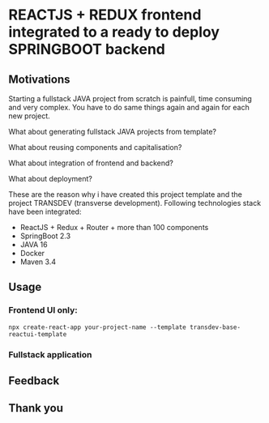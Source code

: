 
# REACTJS + REDUX frontend integrated to a ready to deploy SPRINGBOOT backend


## Motivations


Starting a fullstack JAVA project from scratch is painfull, time consuming and very complex. You have to do same things again and again for each new project.

What about generating fullstack JAVA projects from template?

What about reusing components and capitalisation?

What about integration of frontend and backend?

What about deployment?
 
These are the reason why i have created this project template and the project TRANSDEV (transverse development).
Following technologies stack have been integrated:

* ReactJS + Redux + Router + more than 100 components
* SpringBoot 2.3
* JAVA 16
* Docker
* Maven 3.4

## Usage 

### Frontend UI only:

```
npx create-react-app your-project-name --template transdev-base-reactui-template
```


### Fullstack application



## Feedback



## Thank you



